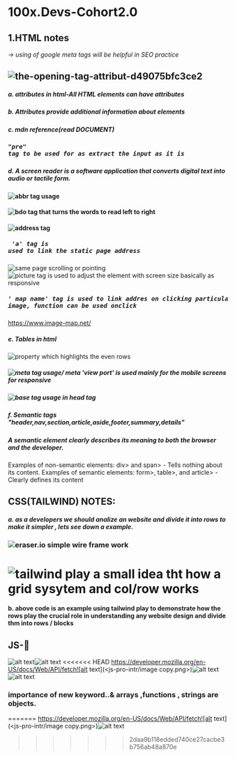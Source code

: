 # 100x.Devs-Cohort2.0
## 1.HTML notes</br>
*-> using of google meta tags will be helpful in SEO practice*
## ![the-opening-tag-attribut-d49075bfc3ce2](https://github.com/kupendrav/100x.Devs-Cohort2.0/assets/93828746/e130dab1-ed4b-4a6a-8352-59764059f202)

##### a. attributes in html-All HTML elements can have attributes</br>
##### b. Attributes provide additional information about elements
##### c. mdn reference(read DOCUMENT)
##### <pre>"pre" tag to be used for as extract the input as it is 
##### d. A screen reader is a software application that converts digital text into audio or tactile form.
#### ![abbr tag usage](./HTML/static/img/image.png)
#### ![bdo tag that turns the words to read left to right](./HTML/static/img/image2.png)
#### ![address tag](HTML/static/img/image3.png)
#####  <pre> 'a' tag is used to link the static page address 
![same page scrolling or pointing](HTML/static/img/image4.png)
![picture tag is used to adjust the element with screen size basically as responsive](HTML/static/img/image5.png)
#####  <pre> ' map name' tag is used to link addres on clicking particular section on image, function can be used onclick
https://www.image-map.net/
##### e. Tables in html 
![property which highlights the even rows](HTML/static/img/image6.png)
##### ![meta tag usage/ meta 'view port' is used mainly for the mobile screens for responsive](HTML/static/img/image7.png)
##### ![base tag usage in head tag](HTML/static/img/image8.png)
##### f. Semantic tags "header,nav,section,article,aside,footer,summary,details"<br>
##### A semantic element clearly describes its meaning to both the browser and the developer.
Examples of non-semantic elements: div> and span> - Tells nothing about its content.
Examples of semantic elements: form>, table>, and article> - Clearly defines its content
## CSS(TAILWIND) NOTES:
##### a. as a developers we should analize an website and divide it into rows to make it simpler , lets see down a example.
### ![eraser.io simple wire frame work](CSS/static/img/image9.png)
# ![tailwind play a small idea tht how a grid sysytem and col/row works](CSS/static/img/image10.png)


#### b. above code is an example using tailwind play to demonstrate how the rows play the crucial role in understanding any website design and divide thm into rows / blocks
## JS-🍵
![alt text](<js-pro-intr/Screenshot (2).png>)![alt text](js-pro-intr/image.png)
<<<<<<< HEAD
https://developer.mozilla.org/en-US/docs/Web/API/fetch![alt text](<js-pro-intr/image copy.png>)![alt text](<js-pro-intr/image copy 2.png>)![alt text](js-classes-oop/image.png)

### importance of new keyword..& arrays ,functions , strings are objects.
=======
https://developer.mozilla.org/en-US/docs/Web/API/fetch![alt text](<js-pro-intr/image copy.png>)![alt text](<js-pro-intr/image copy 2.png>)
>>>>>>> 2daa9b118edded740ce27cacbe3b756ab48a870e
